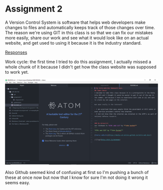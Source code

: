 # Assignment 2

A Version Control System is software that helps web developers make changes to
files and automatically keeps track of those changes over time. The reason we're
using GIT in this class is so that we can fix our mistakes more easily, share our
work and see what it would look like on an actual website, and get used to using
it because it is the industry standard.

[Responses](./responses.txt)

Work cycle: the first time I tried to do this assignment, I actually missed a
whole chunk of it because I didn't get how the class website was supposed to
work yet.  

![Screenshot](../a2-screenshot.PNG)

Also Github seemed kind of confusing at first so I'm pushing a bunch of these at
once now but now that I know for sure I'm not doing it wrong it seems easy.
